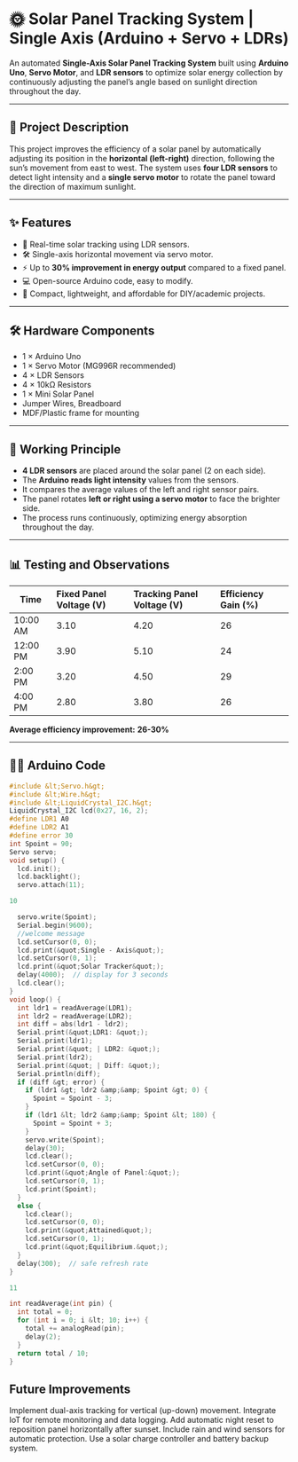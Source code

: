 # 🌞 Solar Panel Tracking System | Single Axis (Arduino + Servo + LDRs)

An automated **Single-Axis Solar Panel Tracking System** built using **Arduino Uno**, **Servo Motor**, and **LDR sensors** to optimize solar energy collection by continuously adjusting the panel’s angle based on sunlight direction throughout the day.

---

## 📌 Project Description

This project improves the efficiency of a solar panel by automatically adjusting its position in the **horizontal (left-right)** direction, following the sun’s movement from east to west. The system uses **four LDR sensors** to detect light intensity and a **single servo motor** to rotate the panel toward the direction of maximum sunlight.

---

## ✨ Features

- 📡 Real-time solar tracking using LDR sensors.
- 🛠️ Single-axis horizontal movement via servo motor.
- ⚡ Up to **30% improvement in energy output** compared to a fixed panel.
- 💻 Open-source Arduino code, easy to modify.
- 🔋 Compact, lightweight, and affordable for DIY/academic projects.

---

## 🛠️ Hardware Components

- 1 × Arduino Uno  
- 1 × Servo Motor (MG996R recommended)  
- 4 × LDR Sensors  
- 4 × 10kΩ Resistors  
- 1 × Mini Solar Panel  
- Jumper Wires, Breadboard  
- MDF/Plastic frame for mounting  

---

## 📖 Working Principle

- **4 LDR sensors** are placed around the solar panel (2 on each side).
- The **Arduino reads light intensity** values from the sensors.
- It compares the average values of the left and right sensor pairs.
- The panel rotates **left or right using a servo motor** to face the brighter side.
- The process runs continuously, optimizing energy absorption throughout the day.

---

## 📊 Testing and Observations

| Time       | Fixed Panel Voltage (V) | Tracking Panel Voltage (V) | Efficiency Gain (%) |
|------------|:------------------------|:---------------------------|:--------------------|
| 10:00 AM   | 3.10                     | 4.20                        | 26                   |
| 12:00 PM   | 3.90                     | 5.10                        | 24                   |
| 2:00 PM    | 3.20                     | 4.50                        | 29                   |
| 4:00 PM    | 2.80                     | 3.80                        | 26                   |

**Average efficiency improvement:** **26-30%**

---

## 👨‍💻 Arduino Code

```cpp
#include &lt;Servo.h&gt;
#include &lt;Wire.h&gt;
#include &lt;LiquidCrystal_I2C.h&gt;
LiquidCrystal_I2C lcd(0x27, 16, 2);
#define LDR1 A0
#define LDR2 A1
#define error 30
int Spoint = 90;
Servo servo;
void setup() {
  lcd.init();
  lcd.backlight();
  servo.attach(11);

10

  servo.write(Spoint);
  Serial.begin(9600);
  //welcome message
  lcd.setCursor(0, 0);
  lcd.print(&quot;Single - Axis&quot;);
  lcd.setCursor(0, 1);
  lcd.print(&quot;Solar Tracker&quot;);
  delay(4000);  // display for 3 seconds
  lcd.clear();
}
void loop() {
  int ldr1 = readAverage(LDR1);
  int ldr2 = readAverage(LDR2);
  int diff = abs(ldr1 - ldr2);
  Serial.print(&quot;LDR1: &quot;);
  Serial.print(ldr1);
  Serial.print(&quot; | LDR2: &quot;);
  Serial.print(ldr2);
  Serial.print(&quot; | Diff: &quot;);
  Serial.println(diff);
  if (diff &gt; error) {
    if (ldr1 &gt; ldr2 &amp;&amp; Spoint &gt; 0) {
      Spoint = Spoint - 3;
    }
    if (ldr1 &lt; ldr2 &amp;&amp; Spoint &lt; 180) {
      Spoint = Spoint + 3;
    }
    servo.write(Spoint);
    delay(30);
    lcd.clear();
    lcd.setCursor(0, 0);
    lcd.print(&quot;Angle of Panel:&quot;);
    lcd.setCursor(0, 1);
    lcd.print(Spoint);
  }
  else {
    lcd.clear();
    lcd.setCursor(0, 0);
    lcd.print(&quot;Attained&quot;);
    lcd.setCursor(0, 1);
    lcd.print(&quot;Equilibrium.&quot;);
  }
  delay(300);  // safe refresh rate
}

11

int readAverage(int pin) {
  int total = 0;
  for (int i = 0; i &lt; 10; i++) {
    total += analogRead(pin);
    delay(2);
  }
  return total / 10;
}

```
## Future Improvements

Implement dual-axis tracking for vertical (up-down) movement.
Integrate IoT for remote monitoring and data logging.
Add automatic night reset to reposition panel horizontally after sunset.
Include rain and wind sensors for automatic protection.
Use a solar charge controller and battery backup system.
